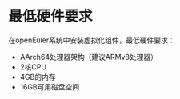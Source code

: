 # 最低硬件要求<a name="ZH-CN_TOPIC_0183148726"></a>

在openEuler系统中安装虚拟化组件，最低硬件要求：

-   AArch64处理器架构（建议ARMv8处理器）
-   2核CPU
-   4GB的内存
-   16GB可用磁盘空间

